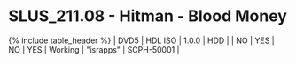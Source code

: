 # SLUS_211.08 - Hitman - Blood Money

{% include table_header %}
| DVD5 | HDL ISO | 1.0.0 | HDD |  | NO | YES | NO | YES | Working | "israpps" | SCPH-50001 |  
